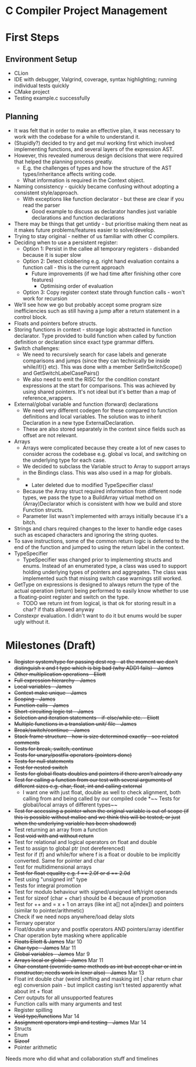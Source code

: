 # C Compiler Project Management

[//]: # (TODO rearrange this garbage and rename my headers)

# First Steps

## Environment Setup
- CLion
- IDE with debugger, Valgrind, coverage, syntax highlighting; running individual tests quickly
- CMake project
- Testing example.c successfully

## Planning

[//]: # (TODO Separate out the design notes/choices at some point)
- It was felt that in order to make an effective plan, it was necessary to work with the codebase for a while to understand it.
- (Stupidly?) decided to try and get mul working first which involved implementing functions, and several layers of the expression AST.
- However, this revealed numerous design decisions that were required that helped the planning process greatly.
  - E.g. the challenges of types and how the structure of the AST types/inheritance affects writing code.
  - What information is required in the Context object.
- Naming consistency - quickly became confusing without adopting a consistent style/approach.
  - With exceptions like function declarator - but these are clear if you read the parser
    - Good example to discuss as declarator handles just variable declarations and function declarations
- There may be things that get untidy - but prioritise making them neat as it makes future problems/features easier to solve/develop.
- Trying to stay original - neither of us familiar with other C compilers.
- Deciding when to use a persistent register:
  - Option 1: Persist in the callee all temporary registers - disbanded because it is super slow
  - Option 2: Detect clobbering e.g. right hand evaluation contains a function call - this is the current approach
    - Future improvements (if we had time after finishing other core features)
      - Optimising order of evaluation
  - Option 3: Copy register context state through function calls - won't work for recursion
- We'll see how we go but probably accept some program size inefficiencies such as still having a jump after a return statement in a control block.
- Floats and pointers before structs.
- Storing functions in context - storage logic abstracted in function declarator. Type provided to build function when called by function definition or declaration since exact type grammar differs.
- Switch challenges:
  - We need to recursively search for case labels and generate comparisons and jumps (since they can technically be inside while/if/{} etc). This was done with a member SetInSwitchScope() and GetSwitchLabelCasePairs()
  - We also need to emit the RISC for the condition constant expressions at the start for comparisons. This was achieved by using shared pointers. It's not ideal but it's better than a map of reference_wrappers.
- External/global variable and function (forward) declarations
  - We need very different codegen for these compared to function definitions and local variables. The solution was to inherit Declaration in a new type ExternalDeclaration.
  - These are also stored separately in the context since fields such as offset are not relevant.
- Arrays
  - Arrays were complicated because they create a lot of new cases to consider across the codebase e.g. global vs local, and switching on the underlying type for each case.
  - We decided to subclass the Variable struct to Array to support arrays in the Bindings class. This was also used in a map for globals.
  - * Later deleted due to modified TypeSpecifier class!
  - Because the Array struct required information from different node types, we pass the type to a BuildArray virtual method on (Array)Declarator which is consistent with how we build and store Function structs. 
  - Parameter list wasn't implemented with arrays initially because it's a bitch.
- Strings and chars required changes to the lexer to handle edge cases such as escaped characters and ignoring the string quotes.
- To save instructions, some of the common return logic is deferred to the end of the function and jumped to using the return label in the context.
- TypeSpecifier
  - TypeSpecifier was changed prior to implementing structs and enums. Instead of an enumerated type, a class was used to support holding underlying types of pointers and aggregates. The class was implemented such that missing switch case warnings still worked.
- GetType on expressions is designed to always return the type of the actual operation (return) being performed to easily know whether to use a floating-point register and switch on the type.
  - TODO we return int from logical, is that ok for storing result in a char? if thats allowed anyway
- Constexpr evaluation. I didn't want to do it but enums would be super ugly without it.


# Milestones (Draft)

* ~~Register system/type for passing dest reg - at the moment we don't distinguish x and t type which is big bad (why ADD1 fails) - James~~
* ~~Other multiplication operations - Eliott~~
* ~~Full expression hierarchy - James~~
* ~~Local variables - James~~
* ~~Context make unique - James~~
* ~~Scoping - James~~
* ~~Function calls - James~~
* ~~Short-circuiting logic tst - James~~
* ~~Selection and iteration statements - if-else/while etc. - Eliott~~
* ~~Multiple functions in a translation unit/ file - James~~
* ~~Break/switch/continue - James~~
* ~~Stack frame structure - how is size determined exactly - see related comments~~
* ~~Tests for break, switch, continue~~
* ~~Tests for unary/postfix operators (pointers done)~~
* ~~Tests for null statements~~
* ~~Test for nested switch~~
* ~~Tests for global floats doubles and pointers if there aren't already any~~
* ~~Test for calling a function from our test with several arguments of different sizes e.g. char, float, int and calling external~~
  * I want one with just float, double as well to check alignment, both calling from and being called by our compiled code
*~~ Tests for global/local arrays of different types~~
* ~~Test for accessing a pointer when the original variable is out of scope (if this is possible without malloc and we think this will be tested; or just when the underlying variable has been shadowed)~~
* Test returning an array from a function
* ~~Test void with and without return~~
* Test for relational and logical operators on float and double
* Test to assign to global ptr (not dereferenced)
* Test for if (f) and while/for where f is a float or double to be implicitly converted. Same for pointer and char
* Test for multidimensional arrays
* ~~Test for float equality e.g. f == 2.0f or d == 2.0d~~
* Test using "unsigned int" type
* Tests for integral promotion
* Test for modulo behaviour with signed/unsigned left/right operands
* Test for sizeof (char + char) should be 4 because of promotion
* Test for ++ and = x + 1 on arrays (like int a[] not a[index]) and pointers (similar to pointer/arithmetic)
* Check if we need nops anywhere/load delay slots
* Ternary operator
* Float/double unary and postfix operators AND pointers/array identifier
* Char operation byte masking where applicable
* ~~Floats Eliott & James~~ Mar 10
* ~~Char type - James~~ Mar 11
* ~~Global variables - James~~ Mar 9
* ~~Arrays local or global - James~~ Mar 11
* ~~Char constant (override same methods as int but accept char or int in constructor; needs work in lexer also) - James~~ Mar 13
* Float int double char (weird shifting and masking int | char return char eg) conversion pain - but implicit casting isn't tested apparently what about int + float
* Cerr outputs for all unsupported features
* Function calls with many arguments and test
* Register spilling
* ~~Void type/functions~~ Mar 14
* ~~Assignment operators impl and testing - James~~ Mar 14
* Structs
* Enum
* ~~Sizeof~~
* Pointer arithmetic 


Needs more who did what and collaboration stuff and timelines
